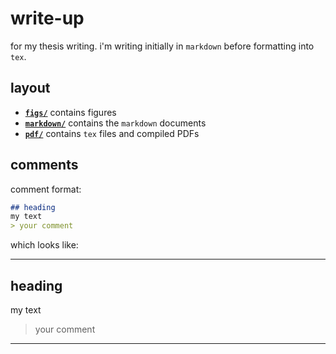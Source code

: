# write-up
for my thesis writing. i'm writing initially in `markdown` before formatting into `tex`. 

## layout
- [**`figs/`**](figs) contains figures
- [**`markdown/`**](markdown) contains the `markdown` documents 
- [**`pdf/`**](pdf) contains `tex` files and compiled PDFs

## comments
comment format:
```markdown
## heading
my text
> your comment
```
which looks like:

-----------------

## heading
my text

> your comment

-----------------


